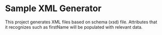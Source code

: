 # Sample XML Generator

This project generates XML files based on schema (xsd) file. Attributes that it recognizes such as firstName will be populated with relevant data.
